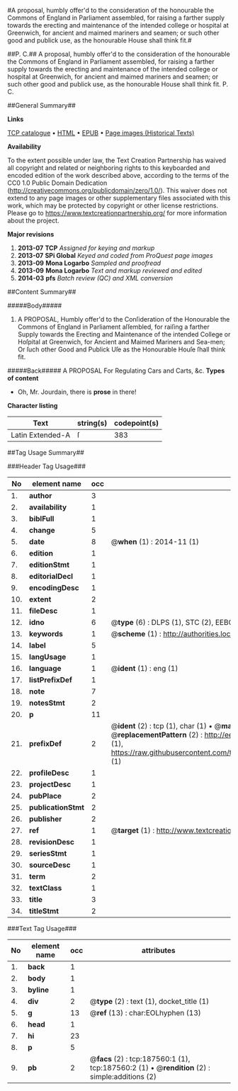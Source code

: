 #A proposal, humbly offer'd to the consideration of the honourable the Commons of England in Parliament assembled, for raising a farther supply towards the erecting and maintenance of the intended college or hospital at Greenwich, for ancient and maimed mariners and seamen; or such other good and publick use, as the honourable House shall think fit.#

##P. C.##
A proposal, humbly offer'd to the consideration of the honourable the Commons of England in Parliament assembled, for raising a farther supply towards the erecting and maintenance of the intended college or hospital at Greenwich, for ancient and maimed mariners and seamen; or such other good and publick use, as the honourable House shall think fit.
P. C.

##General Summary##

**Links**

[TCP catalogue](http://www.ota.ox.ac.uk/tcp/)  • 
[HTML](http://tei.it.ox.ac.uk/tcp/Texts-HTML/free/B32/B32625.html)  • 
[EPUB](http://tei.it.ox.ac.uk/tcp/Texts-EPUB/free/B32/B32625.epub) • 
[Page images (Historical Texts)](https://historicaltexts.jisc.ac.uk/eebo-99886632e)

**Availability**

To the extent possible under law, the Text Creation Partnership has waived all copyright and related or neighboring rights to this keyboarded and encoded edition of the work described above, according to the terms of the CC0 1.0 Public Domain Dedication (http://creativecommons.org/publicdomain/zero/1.0/). This waiver does not extend to any page images or other supplementary files associated with this work, which may be protected by copyright or other license restrictions. Please go to https://www.textcreationpartnership.org/ for more information about the project.

**Major revisions**

1. __2013-07__ __TCP__ *Assigned for keying and markup*
1. __2013-07__ __SPi Global__ *Keyed and coded from ProQuest page images*
1. __2013-09__ __Mona Logarbo__ *Sampled and proofread*
1. __2013-09__ __Mona Logarbo__ *Text and markup reviewed and edited*
1. __2014-03__ __pfs__ *Batch review (QC) and XML conversion*

##Content Summary##

#####Body#####

1. A PROPOSAL, Humbly offer'd to the Conſideration of the Honourable the Commons of England in Parliament aſſembled, for raiſing a farther Supply towards the Erecting and Maintenance of the intended College or Hoſpital at Greenwich, for Ancient and Maimed Mariners and Sea-men; Or ſuch other Good and Publick Uſe as the Honourable Houſe ſhall think fit.

#####Back#####
A PROPOSAL For Regulating Cars and Carts, &c.
**Types of content**

  * Oh, Mr. Jourdain, there is **prose** in there!

**Character listing**


|Text|string(s)|codepoint(s)|
|---|---|---|
|Latin Extended-A|ſ|383|

##Tag Usage Summary##

###Header Tag Usage###

|No|element name|occ|attributes|
|---|---|---|---|
|1.|__author__|3||
|2.|__availability__|1||
|3.|__biblFull__|1||
|4.|__change__|5||
|5.|__date__|8| @__when__ (1) : 2014-11 (1)|
|6.|__edition__|1||
|7.|__editionStmt__|1||
|8.|__editorialDecl__|1||
|9.|__encodingDesc__|1||
|10.|__extent__|2||
|11.|__fileDesc__|1||
|12.|__idno__|6| @__type__ (6) : DLPS (1), STC (2), EEBO-CITATION (1), PROQUEST (1), VID (1)|
|13.|__keywords__|1| @__scheme__ (1) : http://authorities.loc.gov/ (1)|
|14.|__label__|5||
|15.|__langUsage__|1||
|16.|__language__|1| @__ident__ (1) : eng (1)|
|17.|__listPrefixDef__|1||
|18.|__note__|7||
|19.|__notesStmt__|2||
|20.|__p__|11||
|21.|__prefixDef__|2| @__ident__ (2) : tcp (1), char (1)  •  @__matchPattern__ (2) : ([0-9\-]+):([0-9IVX]+) (1), (.+) (1)  •  @__replacementPattern__ (2) : http://eebo.chadwyck.com/downloadtiff?vid=$1&page=$2 (1), https://raw.githubusercontent.com/textcreationpartnership/Texts/master/tcpchars.xml#$1 (1)|
|22.|__profileDesc__|1||
|23.|__projectDesc__|1||
|24.|__pubPlace__|2||
|25.|__publicationStmt__|2||
|26.|__publisher__|2||
|27.|__ref__|1| @__target__ (1) : http://www.textcreationpartnership.org/docs/. (1)|
|28.|__revisionDesc__|1||
|29.|__seriesStmt__|1||
|30.|__sourceDesc__|1||
|31.|__term__|2||
|32.|__textClass__|1||
|33.|__title__|3||
|34.|__titleStmt__|2||


###Text Tag Usage###

|No|element name|occ|attributes|
|---|---|---|---|
|1.|__back__|1||
|2.|__body__|1||
|3.|__byline__|1||
|4.|__div__|2| @__type__ (2) : text (1), docket_title (1)|
|5.|__g__|13| @__ref__ (13) : char:EOLhyphen (13)|
|6.|__head__|1||
|7.|__hi__|23||
|8.|__p__|5||
|9.|__pb__|2| @__facs__ (2) : tcp:187560:1 (1), tcp:187560:2 (1)  •  @__rendition__ (2) : simple:additions (2)|
